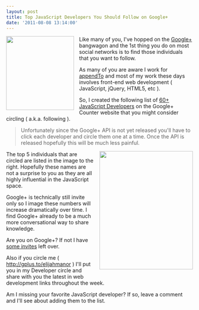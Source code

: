 ```yaml
---
layout: post
title: Top JavaScript Developers You Should Follow on Google+
date: '2011-08-08 13:14:00'
---
```


<a href="http://gpc.fm/l/javascript" imageanchor="1" style="clear: left; float: left; margin-bottom: 1em; margin-right: 1em;"><img border="0" height="200" src="http://3.bp.blogspot.com/-duPruOoELgw/Tj_b9MkDK6I/AAAAAAAAKBM/Opi1lmq8mBM/s200/google_plus_logo.jpg" width="183" /></a>Like many of you, I've hopped on the <a href="https://plus.google.com/" target="_blank">Google+</a> bangwagon and the 1st thing you do on most social networks is to find those individuals that you want to follow.

As many of you are aware I work for <a href="http://appendto.com/">appendTo</a> and most of my work these days involves front-end web development ( JavaScript, jQuery, HTML5, etc ). 

So, I created the following list of <a href="http://gpc.fm/l/javascript" target="_blank">60+ JavaScript Developers</a> on the Google+ Counter website that you might consider circling ( a.k.a. following ).
<blockquote>
Unfortunately since the Google+ API is not yet released you'll have to click each developer and circle them one at a time. Once the API is released hopefully this will be much less painful.</blockquote>
<a href="http://gpc.fm/l/javascript" imageanchor="1" style="clear: right; float: right; margin-bottom: 1em; margin-left: 1em;"><img border="0" height="320" src="http://1.bp.blogspot.com/-UWM4G3Gxhog/Tj_bhppzHvI/AAAAAAAAKBI/SpU5QXXVx60/s320/Top5JavaScriptGooglePlug.png" width="252" /></a>The top 5 individuals that are circled are listed in the image to the right. Hopefully these names are not a surprise to you as they are all highly influential in the JavaScript space.

Google+ is technically still invite only so I image these numbers will increase dramatically over time.&nbsp;I find Google+ already to be a much more conversational way to share knowledge.

Are you on Google+? If not I have <a href="https://plus.google.com/_/notifications/ngemlink?path=%2F%3Fgpinv%3D3rGtJSJ9jKQ%3AesHtanFxNlQ">some invites</a> left over. 

Also if you circle me ( <a href="http://gplus.to/elijahmanor">http://gplus.to/elijahmanor</a> )  I'll put you in my Developer circle and share with you the latest in web development links throughout the week. 

Am I missing your favorite JavaScript developer? If so, leave a comment and I'll see about adding them to the list.